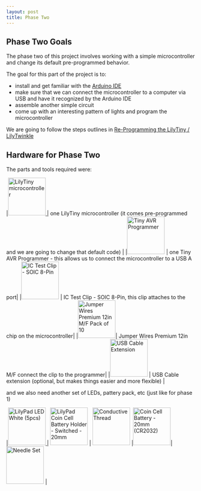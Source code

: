 ```yaml
---
layout: post
title: Phase Two
---
```


## Phase Two Goals

The phase two of this project involves working with a simple microcontroller
and change its default pre-programmed behavior.

The goal for this part of the project is to:
- install and get familiar with the [Arduino IDE](https://www.arduino.cc/en/Main/Software)  
- make sure that we can connect the microcontroller to a computer via USB and
have it recognized by the Arduino IDE
- assemble another simple circuit
- come up with an interesting pattern of lights and program the microcontroller

We are going to follow the steps outlines in [Re-Programming the LilyTiny / LilyTwinkle ](https://learn.sparkfun.com/tutorials/re-programming-the-lilytiny--lilytwinkle)

## Hardware for Phase Two

The parts and tools required were:


<!--more-->

|<a href="https://www.sparkfun.com/products/10899" target="_blank"><img src="https://cdn.sparkfun.com//assets/parts/5/9/9/7/11364-Twinkie-01.jpg" alt="LilyTiny microcontroller" width="100px"/> </a> | one LilyTiny microcontroller (it comes pre-programmed and we are going to change that default code) |
|<a href="https://www.sparkfun.com/products/11801" target="_blank"><img src="https://cdn.sparkfun.com//assets/parts/8/1/1/1/11801-01.jpg" alt="Tiny AVR Programmer" width="100px"/></a> | one Tiny AVR Programmer - this allows us to connect the microcontroller to a USB A port|
|<a href="https://www.sparkfun.com/products/13153" target="_blank"><img src="https://cdn.sparkfun.com//assets/parts/1/0/2/3/7/13153-01.jpg" alt="IC Test Clip - SOIC 8-Pin" width="100px"/></a> | IC Test Clip - SOIC 8-Pin, this clip attaches to the chip on the microcontroller|
|<a href="https://www.sparkfun.com/products/9385" target="_blank"><img src="https://cdn.sparkfun.com//assets/parts/2/9/8/7/09385-03.jpg" alt="Jumper Wires Premium 12in M/F Pack of 10" width="100px" /></a>| Jumper Wires Premium 12in M/F connect the clip to the programmer|
|<a href="https://www.sparkfun.com/products/13309" target="_blank"><img src="https://cdn.sparkfun.com//assets/parts/9/7/5/4/13309-01.jpg" alt="USB Cable Extension" width="100px"/></a> | USB Cable extension (optional, but makes things easier and more flexible) |

and we also need another set of LEDs, pattery pack, etc (just like for phase 1)


|<a href="https://www.sparkfun.com/products/13902" target="_blank"><img src="https://cdn.sparkfun.com//assets/parts/1/1/5/5/5/13902-01a.jpg" alt="LilyPad LED White (5pcs)" width="100px"/> </a> | <a href="https://www.sparkfun.com/products/13883" target="_blank"><img src="https://cdn.sparkfun.com//assets/parts/1/1/5/1/7/13883-02.jpg" alt="LilyPad Coin Cell Battery Holder - Switched - 20mm" width="100px"/></a> | <a href="https://www.sparkfun.com/products/11791" target="_blank"><img src="https://cdn.sparkfun.com//assets/parts/8/0/7/2/11791-01.jpg" alt="Conductive Thread" width="100px"/></a> |<a href="https://www.sparkfun.com/products/338" target="_blank"><img src="https://cdn.sparkfun.com//assets/parts/2/6/4/00338-07_replace.jpg" alt="Coin Cell Battery - 20mm (CR2032)" width="100px" /></a>|<a href="https://www.sparkfun.com/products/10405" target="_blank"><img src="https://cdn.sparkfun.com//assets/parts/4/8/7/5/10405-04b.jpg" alt="Needle Set" width="100px"/></a> |
